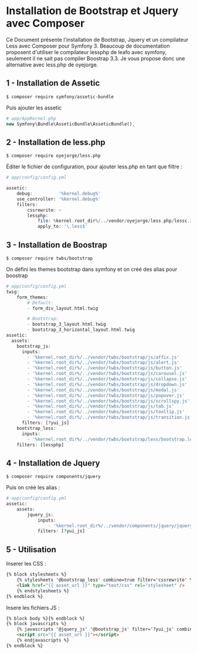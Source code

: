 # Installation de Bootstrap et Jquery avec Composer

Ce Document présente l'installation de Bootstrap, Jquery et un compilateur Less avec Composer pour Symfony 3.
Beaucoup de documentation proposent d'utiliser le compilateur lessphp de leafo avec symfony, seulement il ne sait pas compiler Boostrap 3.3. Je vous propose donc une alternative avec less.php de oyejorge.

## 1 - Installation de Assetic

```shell
$ composer require symfony/assetic-bundle
```

Puis ajouter les assetic

```php
# app/AppKernel.php
new Symfony\Bundle\AsseticBundle\AsseticBundle(),
```

## 2 - Installation de less.php

```shell
$ composer require oyejorge/less.php
```

Éditer le fichier de configuration, pour ajouter less.php en tant que filtre :

```php
# app/config/config.yml

assetic:
    debug:          '%kernel.debug%'
    use_controller: '%kernel.debug%'
    filters:
        cssrewrite: ~
        lessphp:
            file: %kernel.root_dir%/../vendor/oyejorge/less.php/lessc.inc.php
            apply_to: '\.less$'
```

## 3 - Installation de Boostrap

```shell
$ composer require twbs/bootstrap
```

On défini les themes bootstrap dans symfony et on créé des alias pour boostrap
```php
# app/config/config.yml
twig:
    form_themes:
        # Default:
        - form_div_layout.html.twig

        # Bootstrap:
        - bootstrap_3_layout.html.twig
        - bootstrap_3_horizontal_layout.html.twig
assetic:
  assets:
    bootstrap_js:
      inputs:
        - '%kernel.root_dir%/../vendor/twbs/bootstrap/js/affix.js'
        - '%kernel.root_dir%/../vendor/twbs/bootstrap/js/alert.js'
        - '%kernel.root_dir%/../vendor/twbs/bootstrap/js/button.js'
        - '%kernel.root_dir%/../vendor/twbs/bootstrap/js/carousel.js'
        - '%kernel.root_dir%/../vendor/twbs/bootstrap/js/collapse.js'
        - '%kernel.root_dir%/../vendor/twbs/bootstrap/js/dropdown.js'
        - '%kernel.root_dir%/../vendor/twbs/bootstrap/js/modal.js'
        - '%kernel.root_dir%/../vendor/twbs/bootstrap/js/popover.js'
        - '%kernel.root_dir%/../vendor/twbs/bootstrap/js/scrollspy.js'
        - '%kernel.root_dir%/../vendor/twbs/bootstrap/js/tab.js'
        - '%kernel.root_dir%/../vendor/twbs/bootstrap/js/tooltip.js'
        - '%kernel.root_dir%/../vendor/twbs/bootstrap/js/transition.js'
      filters: [?yui_js]
    bootstrap_less:
      inputs:
        - '%kernel.root_dir%/../vendor/twbs/bootstrap/less/bootstrap.less'
    filters: [lessphp]
```

## 4 - Installation de Jquery

```shell
$ composer require components/jquery
```

Puis on créé les alias :

```php
# app/config/config.yml
assetic:
    assets:
        jquery_js:
            inputs:
                - '%kernel.root_dir%/../vendor/components/jquery/jquery.js'
            filters: [?yui_js]
```
            
## 5 - Utilisation

Inserer les CSS :

```html
{% block stylesheets %}
    {% stylesheets '@bootstrap_less' combine=true filter='cssrewrite' %}
    <link href="{{ asset_url }}" type="text/css" rel="stylesheet" />
    {% endstylesheets %}
{% endblock %}
```

Insere les fichiers JS :

```html
{% block body %}{% endblock %}
{% block javascripts %}
    {% javascripts '@jquery_js' '@bootstrap_js' filter='?yui_js' combine=true %}
    <script src="{{ asset_url }}"></script>
    {% endjavascripts %}
{% endblock %}
```
            

